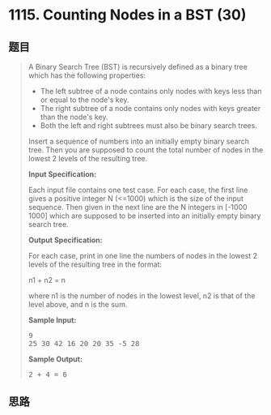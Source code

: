 <h1>1115. Counting Nodes in a BST (30)</h1>

## 题目

> <div id="problemContent">
> <p>A Binary Search Tree (BST) is recursively defined as a binary tree which has the following properties:</p>
> <ul>
> <li>The left subtree of a node contains only nodes with keys less than or equal to the node's key. 
> </li><li>The right subtree of a node contains only nodes with keys greater than the node's key. 
> </li><li>Both the left and right subtrees must also be binary search trees. </li></ul>
> <p>Insert a sequence of numbers into an initially empty binary search tree.  Then you are supposed to count the total number of nodes in the lowest 2 levels of the resulting tree.</p>
> <p><b>
> Input Specification:
> </b></p>
> <p>Each input file contains one test case.  For each case, the first line gives a positive integer N (&lt;=1000) which is the size of the input sequence.  Then given in the next line are the N integers in [-1000 1000] which are supposed to be inserted into an initially empty binary search tree.</p>
> <p><b>
> Output Specification:
> </b></p>
> <p>For each case, print in one line the numbers of nodes in the lowest 2 levels of the resulting tree in the format:</p>
> <p>
> n1 + n2 = n
> </p>
> <p>
> where n1 is the number of nodes in the lowest level, n2 is that of the level above, and n is the sum.
> </p>
> <b>Sample Input:</b><pre>
> 9
> 25 30 42 16 20 20 35 -5 28
> </pre>
> <b>Sample Output:</b><pre>
> 2 + 4 = 6
> </pre>
> </div>

## 思路


